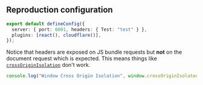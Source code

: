 ## Reproduction configuration

```ts
export default defineConfig({
  server: { port: 6001, headers: { Test: "test" } },
  plugins: [react(), cloudflare()],
});
```

Notice that headers are exposed on JS bundle requests but **not** on the document request which is expected. This means things like [`crossOriginIsolation`](https://developer.mozilla.org/en-US/docs/Web/API/Window/crossOriginIsolated) don't work.

```ts
console.log("Window Cross Origin Isolation", window.crossOriginIsolated); // Logs `false` since the header is not set on the document
```
